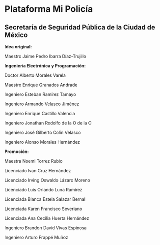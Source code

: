 # Plataforma Mi Policía

## Secretaría de Seguridad Pública de la Ciudad de México

**Idea original:**

 Maestro Jaime Pedro Ibarra Díaz-Trujillo
 
**Ingeniería Electrónica y Programación:** 

Doctor Alberto Morales Varela

Maestro Enrique Granados Andrade

Ingeniero Esteban Ramírez Tamayo

Ingeniero Armando Velasco Jiménez

Ingeniero Enrique Castillo Valencia

Ingeniero Jonathan Rodolfo de la O de la O

Ingeniero José Gilberto Colín Velasco

Ingeniero Alonso Morales Hernández

**Promoción:** 

Maestra Noemi Torrez Rubio

Licenciado Ivan Cruz Hernández 

Licenciado Irving Oswaldo Lázaro Moreno

Licenciado Luis Orlando Luna Ramírez

Licenciada Blanca Estela Salazar Bernal

Licenciada Karen Francisco Severiano

Licenciada Ana Cecilia Huerta Hernández

Ingeniero Brandon David Vivas Espinosa

Ingeniero Arturo Frappé Muñoz
